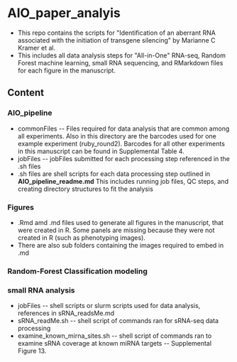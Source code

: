 # AIO_paper_analyis

* This repo contains the scripts for "Identification of an aberrant RNA associated with the initiation of transgene silencing" by Marianne C Kramer et al. 
* This includes all data analysis steps for "All-in-One" RNA-seq, Random Forest machine learning, small RNA sequencing, and RMarkdown files for each figure in the manuscript. 

## Content

### AIO_pipeline
* commonFiles -- Files required for data analysis that are common among all experiments. Also in this directory are the barcodes used for one example experiment (ruby_round2). Barcodes for all other experiments in this manuscript can be found in Supplemental Table 4.
* jobFiles -- jobFiles submitted for each processing step referenced in the .sh files
* .sh files are shell scripts for each data processing step outlined in **AIO_pipeline_readme.md** This includes running job files, QC steps, and creating directory structures to fit the analysis

### Figures
* .Rmd amd .md files used to generate all figures in the manuscript, that were created in R. Some panels are missing because they were not created in R (such as phenotyping images).
* There are also sub folders containing the images required to embed in .md
   
### Random-Forest Classification modeling

### small RNA analysis
* jobFiles -- shell scripts or slurm scripts used for data analysis, references in sRNA_readsMe.md
* sRNA_readMe.sh -- shell script of commands ran for sRNA-seq data processing
* examine_known_mirna_sites.sh -- shell script of commands ran to examine sRNA coverage at known miRNA targets -- Supplemental Figure 13.
